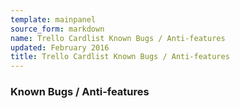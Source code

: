 ```yaml
---
template: mainpanel
source_form: markdown
name: Trello Cardlist Known Bugs / Anti-features
updated: February 2016
title: Trello Cardlist Known Bugs / Anti-features
---
```

### Known Bugs / Anti-features

